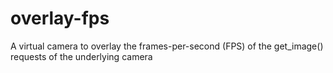 # overlay-fps
A virtual camera to overlay the frames-per-second (FPS) of the get_image() requests of the underlying camera
